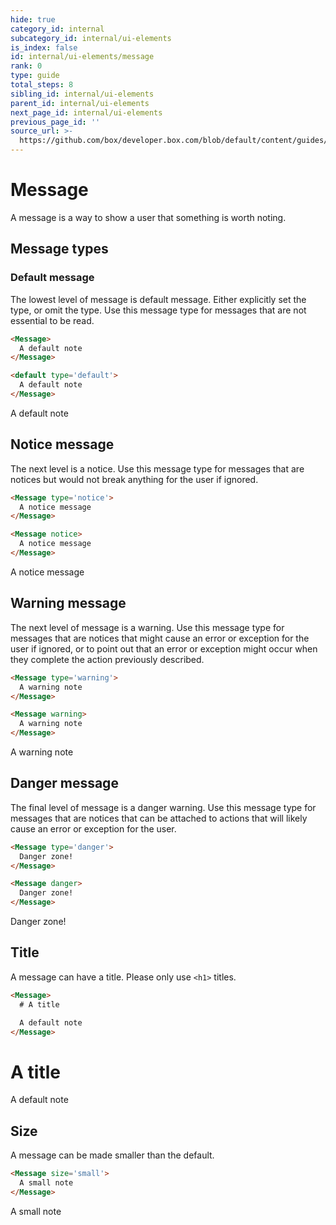 ```yaml
---
hide: true
category_id: internal
subcategory_id: internal/ui-elements
is_index: false
id: internal/ui-elements/message
rank: 0
type: guide
total_steps: 8
sibling_id: internal/ui-elements
parent_id: internal/ui-elements
next_page_id: internal/ui-elements
previous_page_id: ''
source_url: >-
  https://github.com/box/developer.box.com/blob/default/content/guides/internal/ui-elements/message.md
---
```


<!-- does not need translation -->

# Message

A message is a way to show a user that something is worth noting.

## Message types

### Default message

The lowest level of message is default message. Either explicitly set the type, or
omit the type. Use this message type for messages that are not essential to be read.

```html
<Message>
  A default note
</Message>

<default type='default'>
  A default note
</Message>
```

<H>

<Message>

A default note

</Message>

</H>

## Notice message

The next level is a notice. Use this message type for messages that are notices
but would not break anything for the user if ignored.

```html
<Message type='notice'>
  A notice message
</Message>

<Message notice>
  A notice message
</Message>

```

<H>

<Message Notice>

A notice message

</Message>

</H>

## Warning message

The next level of message is a warning. Use this message type for messages that
are notices that might cause an error or exception for the user if ignored, or
to point out that an error or exception might occur when they complete the
action previously described.

```html
<Message type='warning'>
  A warning note
</Message>

<Message warning>
  A warning note
</Message>
```

<H>

<Message warning>

A warning note

</Message>

</H>

## Danger message

The final level of message is a danger warning. Use this message type for
messages that are notices that can be attached to actions that will likely cause
an error or exception for the user.

```html
<Message type='danger'>
  Danger zone!
</Message>

<Message danger>
  Danger zone!
</Message>
```

<H>

<Message danger>

Danger zone!

</Message>

</H>

## Title

A message can have a title. Please only use `<h1>` titles.

```html
<Message>
  # A title

  A default note
</Message>
```

<H>

<Message>

# A title

A default note

</Message>

</H>

## Size

A message can be made smaller than the default.

```html
<Message size='small'>
  A small note
</Message>
```

<H>

<Message size='small'>

A small note

</Message>

</H>
